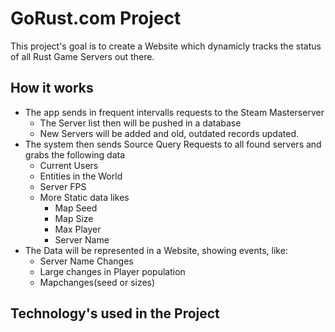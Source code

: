 # GoRust.com Project
This project's goal is to create a Website which dynamicly tracks the status of all Rust Game Servers out there.

## How it works
* The app sends in frequent intervalls requests to the Steam Masterserver
  * The Server list then will be pushed in a database
  * New Servers will be added and old, outdated records updated.
* The system then sends Source Query Requests to all found servers and grabs the following data
  * Current Users
  * Entities in the World
  * Server FPS
  * More Static data likes
    * Map Seed
    * Map Size
    * Max Player
    * Server Name
* The Data will be represented in a Website, showing events, like:
  * Server Name Changes
  * Large changes in Player population
  * Mapchanges(seed or sizes)
  
## Technology's used in the Project
